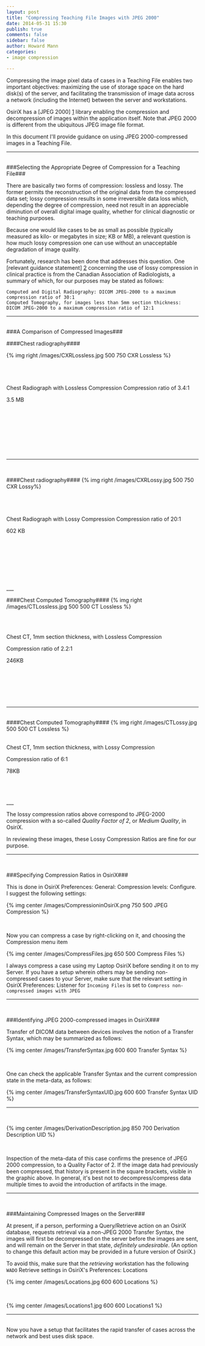 ```yaml
---
layout: post
title: "Compressing Teaching File Images with JPEG 2000"
date: 2014-05-31 15:30
publish: true
comments: false
sidebar: false
author: Howard Mann
categories:
- image compression

---
```

Compressing the image pixel data of cases in a Teaching File enables two important objectives: maximizing the use of storage space on the hard disk(s) of the server, and facilitating the transmission of image data across a network (including the Internet) between the server and workstations. 

OsiriX has a [JPEG 2000] [1] library enabling the compression and decompression of images within the application itself. Note that JPEG 2000 is different from the ubiquitous JPEG image file format. 

[1]: https://en.wikipedia.org/wiki/JPEG_2000

In this document I'll provide guidance on using JPEG 2000-compressed images in a Teaching File. 

<!-- more -->
___
</br>
###Selecting the Appropriate Degree of Compression for a Teaching File###

There are basically two forms of compression: lossless and lossy. The former permits the reconstruction of the original data from the compressed data set; lossy compression results in some irreversible data loss which, depending the degree of compression, need not result in an appreciable diminution of overall digital image quality, whether for clinical diagnostic or teaching purposes. 

Because one would like cases to be as small as possible (typically measured as kilo- or megabytes in size; KB or MB), a relevant question is how much lossy compression one can use without an unacceptable degradation of image quality.

Fortunately, research has been done that addresses this question. One [relevant guidance statement] [2]  concerning the use of lossy compression in clinical practice is from the Canadian Association of Radiologists, a summary of which, for our purposes may be stated as follows:

[2]: http://www.car.ca/uploads/standards%20guidelines/201106_EN_Standard_Lossy_Compression.pdf

`Computed and Digital Radiography: DICOM JPEG-2000 to a maximum compression ratio of 30:1`
<br/>
`Computed Tomography, for images less than 5mm section thickness:  DICOM JPEG-2000 to a maximum compression ratio of 12:1`

___

</br>
###A Comparison of Compressed Images###

####Chest radiography####

{% img right /images/CXRLossless.jpg 500 750 CXR Lossless %} 
</br>
</br>
</br>
</br>
</br>
Chest Radiograph with Lossless Compression
Compression ratio of  3.4:1

3.5 MB

</br>
</br>
</br>
</br>
</br>
</br>
</br>

___

</br>

####Chest radiography####
{% img right /images/CXRLossy.jpg 500 750 CXR Lossy%} 
</br>
</br>
</br>
</br>
</br>
Chest Radiograph with Lossy Compression
Compression ratio of 20:1

602 KB

</br>
</br>
</br>
</br>
</br>
</br>
</br>
___

</br>

####Chest Computed Tomography####
{% img right /images/CTLossless.jpg 500 500 CT Lossless %}

</br>
</br>

Chest CT, 1mm section thickness, with Lossless Compression

Compression ratio of  2.2:1

246KB

</br>
</br>
</br>
</br>
</br>

___
</br>
####Chest Computed Tomography####
{% img right /images/CTLossy.jpg 500 500 CT Lossless %}

</br>
</br>

Chest CT, 1mm section thickness, with Lossy Compression

Compression ratio of  6:1

78KB

</br>
</br>
</br>
___
</br>

The lossy compression ratios above correspond to JPEG-2000 compression with a so-called *Quality Factor of 2*, or *Medium Quality*, in OsiriX. 

In reviewing these images, these Lossy Compression Ratios are fine for our purpose.

___

</br>

###Specifying Compression Ratios in OsiriX###

This is done in OsiriX Preferences: General: Compression levels: Configure. I suggest the following settings:

{% img center /images/CompressioninOsiriX.png 750 500 JPEG Compression %}

</br>

Now you can compress a case by right-clicking on it, and choosing the Compression menu item

{% img center /images/CompressFiles.jpg 650 500 Compress Files %}

I always compress a case using my Laptop OsiriX before sending it on to my Server. If you have a setup wherein others may be sending non-compressed cases to your Server, make sure that the relevant setting in OsiriX Preferences: Listener for `Incoming Files` is set to `Compress non-compressed images with JPEG` 

___

</br>

###Identifying JPEG 2000-compressed images in OsiriX###

Transfer of DICOM data between devices involves the notion of a Transfer Syntax, which may be summarized as follows:

{% img center /images/TransferSyntax.jpg 600 600 Transfer Syntax %}

</br>

One can check the applicable Transfer Syntax and the current compression state in the meta-data, as follows:

{% img center /images/TransferSyntaxUID.jpg 600 600 Transfer Syntax UID %}

___
</br>

{% img center /images/DerivationDescription.jpg 850 700 Derivation Description UID %}

</br>

Inspection of the meta-data of this case confirms the presence of JPEG 2000 compression, to a Quality Factor of 2. If the image data had previously been compressed, that history is present in the square brackets, visible in the graphic above. In general, it's best not to decompress/compress data multiple times to avoid the introduction of artifacts in the image. 

___

</br>

###Maintaining Compressed Images on the Server###

At present, if a person, performing a Query/Retrieve action on an OsiriX database, requests retrieval via a non-JPEG 2000 Transfer Syntax, the images will first be decompressed on the server before the images are sent, and will remain on the Server in that state, *definitely undesirable*. (An option to change this default action may be provided in a future version of OsiriX.)

To avoid this, make sure that the *retrieving* workstation has the following `WADO` Retrieve settings in OsiriX's Preferences: Locations

{% img center /images/Locations.jpg 600 600 Locations %}

</br>

{% img center /images/Locations1.jpg 600 600 Locations1 %}

___

</br>
Now you have a setup that facilitates the rapid transfer of cases across the network and best uses disk space.

</br>
































 




